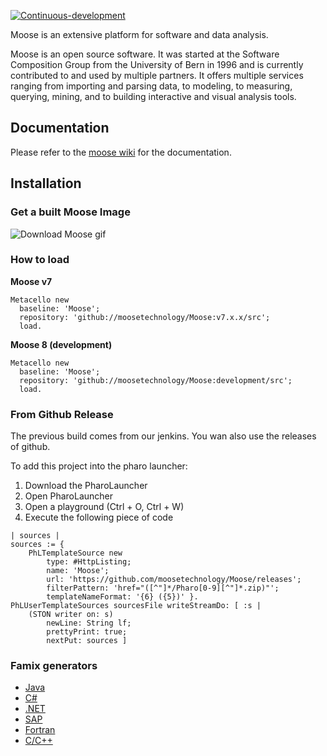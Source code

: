 [![Continuous-development](https://github.com/moosetechnology/Moose/actions/workflows/continuous.yml/badge.svg)](https://github.com/moosetechnology/Moose/actions/workflows/continuous.yml)

Moose is an extensive platform for software and data analysis.

Moose is an open source software. It was started at the Software Composition Group from the University of Bern in 1996 and is currently contributed to and used by multiple partners. It offers multiple services ranging from importing and parsing data, to modeling, to measuring, querying, mining, and to building interactive and visual analysis tools.

## Documentation

Please refer to the [moose wiki](https://moosetechnology.github.io/moose-wiki/) for the documentation.

## Installation

### Get a built Moose Image

![Download Moose gif](https://moosetechnology.github.io/moose-wiki/Beginners/res/downloadMoose.gif)

### How to load

**Moose v7**

```smalltalk
Metacello new
  baseline: 'Moose';
  repository: 'github://moosetechnology/Moose:v7.x.x/src';
  load.
```

**Moose 8 (development)**

```smalltalk
Metacello new
  baseline: 'Moose';
  repository: 'github://moosetechnology/Moose:development/src';
  load.
```

### From Github Release

The previous build comes from our jenkins.
You wan also use the releases of github.


To add this project into the pharo launcher:

1. Download the PharoLauncher
2. Open PharoLauncher
3. Open a playground (Ctrl + O, Ctrl + W)
4. Execute the following piece of code

```Smalltalk
| sources |
sources := {
    PhLTemplateSource new
        type: #HttpListing;
        name: 'Moose';
        url: 'https://github.com/moosetechnology/Moose/releases';
        filterPattern: 'href="([^"]*/Pharo[0-9][^"]*.zip)"';
        templateNameFormat: '{6} ({5})' }.
PhLUserTemplateSources sourcesFile writeStreamDo: [ :s | 
    (STON writer on: s)
        newLine: String lf;
        prettyPrint: true;
        nextPut: sources ]
```

### Famix generators
- [Java](https://github.com/feenkcom/jdt2famix) 
- [C#](https://github.com/feenkcom/roslyn2famix) 
- [.NET](http://www.sharpmetrics.net/index.php/famix-generator)
- [SAP](https://github.com/RainerWinkler/Moose-FAMIX-SAP-Extractor)
- [Fortran](https://github.com/NicolasAnquetil/VerveineF.git)
- [C/C++](https://github.com/Synectique/VerveineC-Cpp.git)
